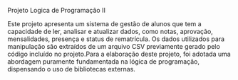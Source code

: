 Projeto Logica de Programação II

Este projeto apresenta um sistema de gestão de alunos que tem a capacidade de ler, analisar e atualizar dados, como notas, aprovação, mensalidades, presença e status de rematrícula. Os dados utilizados para manipulação são extraídos de um arquivo CSV previamente gerado pelo código incluído no projeto.Para a elaboração deste projeto, foi adotada uma abordagem puramente fundamentada na lógica de programação, dispensando o uso de bibliotecas externas.
